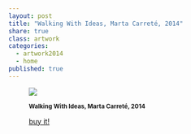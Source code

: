 ```yaml
---
layout: post
title: "Walking With Ideas, Marta Carreté, 2014"
share: true
class: artwork
categories:
  - artwork2014
  - home
published: true
---
```


<figure class="text-center">
	<img src="http://www.artinpocket.cat/wp-content/uploads/2014/05/walking-with-ideas-watermark.jpg">
	<figcaption>
		<p><small><strong>Walking With Ideas, Marta Carreté, 2014</strong></small></p>
		<p><a href="http://www.artinpocket.cat/product/walking-with-ideas-marta-carrate-2014/" class="btn btn-primary btn-lg"><i class="fa fa-credit-card"></i> buy it!</a></p>
	</figcaption>
</figure>